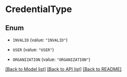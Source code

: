 # CredentialType

## Enum


* `INVALID` (value: `"INVALID"`)

* `USER` (value: `"USER"`)

* `ORGANIZATION` (value: `"ORGANIZATION"`)


[[Back to Model list]](../README.md#documentation-for-models) [[Back to API list]](../README.md#documentation-for-api-endpoints) [[Back to README]](../README.md)


